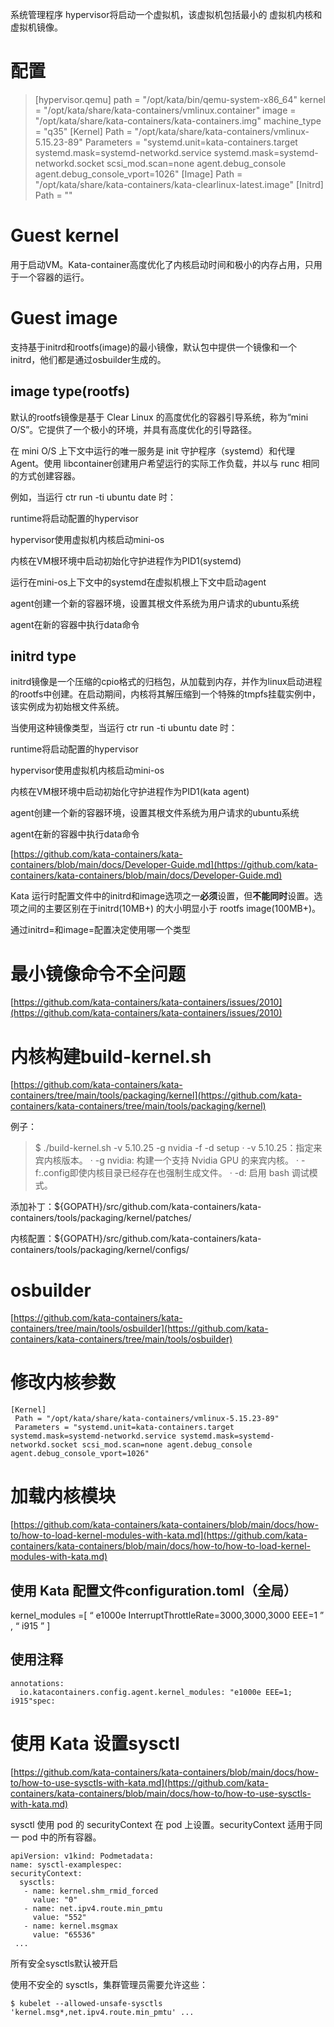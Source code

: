  

系统管理程序 hypervisor将启动一个虚拟机，该虚拟机包括最小的 虚拟机内核和虚拟机镜像。
	
# 配置
>[hypervisor.qemu]
path = "/opt/kata/bin/qemu-system-x86_64"
kernel = "/opt/kata/share/kata-containers/vmlinux.container"
image = "/opt/kata/share/kata-containers/kata-containers.img"
machine_type = "q35"
[Kernel]
 Path = "/opt/kata/share/kata-containers/vmlinux-5.15.23-89"
 Parameters = "systemd.unit=kata-containers.target systemd.mask=systemd-networkd.service systemd.mask=systemd-networkd.socket scsi_mod.scan=none agent.debug_console agent.debug_console_vport=1026"
 >[Image]
 Path = "/opt/kata/share/kata-containers/kata-clearlinux-latest.image"
 >[Initrd]
 Path = ""

 

# Guest kernel

用于启动VM。Kata-container高度优化了内核启动时间和极小的内存占用，只用于一个容器的运行。

# Guest image

支持基于initrd和rootfs(image)的最小镜像，默认包中提供一个镜像和一个initrd，他们都是通过osbuilder生成的。

## image type(rootfs)

默认的rootfs镜像是基于 Clear Linux 的高度优化的容器引导系统，称为“mini O/S”。它提供了一个极小的环境，并具有高度优化的引导路径。

在 mini O/S 上下文中运行的唯一服务是 init 守护程序（systemd）和代理 Agent。使用 libcontainer创建用户希望运行的实际工作负载，并以与 runc 相同的方式创建容器。

例如，当运行 ctr run -ti ubuntu date 时：

runtime将启动配置的hypervisor 

hypervisor使用虚拟机内核启动mini-os

内核在VM根环境中启动初始化守护进程作为PID1(systemd)

运行在mini-os上下文中的systemd在虚拟机根上下文中启动agent

agent创建一个新的容器环境，设置其根文件系统为用户请求的ubuntu系统

agent在新的容器中执行data命令

## initrd type

initrd镜像是一个压缩的cpio格式的归档包，从加载到内存，并作为linux启动进程的rootfs中创建。在启动期间，内核将其解压缩到一个特殊的tmpfs挂载实例中，该实例成为初始根文件系统。

当使用这种镜像类型，当运行 ctr run -ti ubuntu date 时：

runtime将启动配置的hypervisor 

hypervisor使用虚拟机内核启动mini-os

内核在VM根环境中启动初始化守护进程作为PID1(kata agent)

agent创建一个新的容器环境，设置其根文件系统为用户请求的ubuntu系统

agent在新的容器中执行data命令

[https://github.com/kata-containers/kata-containers/blob/main/docs/Developer-Guide.md](https://github.com/kata-containers/kata-containers/blob/main/docs/Developer-Guide.md)

Kata 运行时配置文件中的initrd和image选项之一**必须**设置，但**不能同时**设置。选项之间的主要区别在于initrd(10MB+) 的大小明显小于 rootfs image(100MB+)。

通过initrd=和image=配置决定使用哪一个类型

# 最小镜像命令不全问题

[https://github.com/kata-containers/kata-containers/issues/2010](https://github.com/kata-containers/kata-containers/issues/2010)



# 内核构建build-kernel.sh

[https://github.com/kata-containers/kata-containers/tree/main/tools/packaging/kernel](https://github.com/kata-containers/kata-containers/tree/main/tools/packaging/kernel)

例子：
>$ ./build-kernel.sh -v 5.10.25 -g nvidia -f -d setup
· -v 5.10.25：指定来宾内核版本。
· -g nvidia: 构建一个支持 Nvidia GPU 的来宾内核。
· -f:.config即使内核目录已经存在也强制生成文件。
· -d: 启用 bash 调试模式。

添加补丁：${GOPATH}/src/github.com/kata-containers/kata-containers/tools/packaging/kernel/patches/

内核配置：${GOPATH}/src/github.com/kata-containers/kata-containers/tools/packaging/kernel/configs/

# osbuilder

[https://github.com/kata-containers/kata-containers/tree/main/tools/osbuilder](https://github.com/kata-containers/kata-containers/tree/main/tools/osbuilder)

# 修改内核参数
```
[Kernel]
 Path = "/opt/kata/share/kata-containers/vmlinux-5.15.23-89"
 Parameters = "systemd.unit=kata-containers.target systemd.mask=systemd-networkd.service systemd.mask=systemd-networkd.socket scsi_mod.scan=none agent.debug_console agent.debug_console_vport=1026"
 ```

# 加载内核模块

[https://github.com/kata-containers/kata-containers/blob/main/docs/how-to/how-to-load-kernel-modules-with-kata.md](https://github.com/kata-containers/kata-containers/blob/main/docs/how-to/how-to-load-kernel-modules-with-kata.md)

## 使用 Kata 配置文件configuration.toml（全局）

> 
kernel_modules =[ “ e1000e InterruptThrottleRate=3000,3000,3000 EEE=1 ” , “ i915 ” ]

## 使用注释

```
annotations:
  io.katacontainers.config.agent.kernel_modules: "e1000e EEE=1; i915"spec:
```

# 使用 Kata 设置sysctl
[https://github.com/kata-containers/kata-containers/blob/main/docs/how-to/how-to-use-sysctls-with-kata.md](https://github.com/kata-containers/kata-containers/blob/main/docs/how-to/how-to-use-sysctls-with-kata.md)

sysctl 使用 pod 的 securityContext 在 pod 上设置。securityContext 适用于同一 pod 中的所有容器。
```
apiVersion: v1kind: Podmetadata:
name: sysctl-examplespec:
securityContext:
  sysctls:
   - name: kernel.shm_rmid_forced
     value: "0"
   - name: net.ipv4.route.min_pmtu
     value: "552"
   - name: kernel.msgmax
     value: "65536"
 ...
 ```

所有安全sysctls默认被开启

使用不安全的 sysctls，集群管理员需要允许这些：

```
$ kubelet --allowed-unsafe-sysctls 'kernel.msg*,net.ipv4.route.min_pmtu' ...
```

